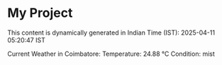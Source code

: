 # My Project

This content is dynamically generated in Indian Time (IST): 2025-04-11 05:20:47 IST


Current Weather in Coimbatore:
Temperature: 24.88 °C
Condition: mist
